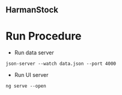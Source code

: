 ## HarmanStock

# Run Procedure

* Run data server

`json-server --watch data.json --port 4000`

* Run UI server

`ng serve --open`

